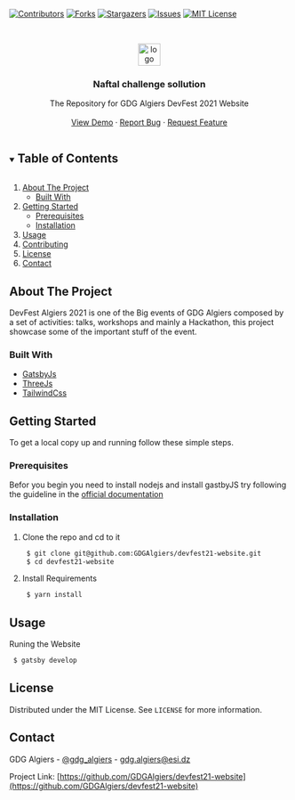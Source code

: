 [![Contributors][contributors-shield]][contributors-url]
[![Forks][forks-shield]][forks-url]
[![Stargazers][stars-shield]][stars-url]
[![Issues][issues-shield]][issues-url]
[![MIT License][license-shield]][license-url]

<!-- PROJECT LOGO -->
<br />
<p align="center">
<a href="https://ibb.co/kB5c0xf"><img src="https://i.ibb.co/3d4hW7q/logo.png" alt="logo" border="0" width="40px" height="40px" /></a>
  <h3 align="center">Naftal challenge sollution</h3>

  <p align="center">
The Repository for GDG Algiers DevFest 2021 Website
    <br />
    <br />
    <a href="http://devfest21.gdgalgiers.com/">View Demo</a>
    ·
    <a href="https://github.com/GDGAlgiers/devfest21-website/issues">Report Bug</a>
    ·
    <a href="https://github.com/GDGAlgiers/devfest21-website/issues">Request Feature</a>
  </p>
</p>

<!-- TABLE OF CONTENTS -->
<details open="open">
  <summary><h2 style="display: inline-block">Table of Contents</h2></summary>
  <ol>
    <li>
      <a href="#about-the-project">About The Project</a>
      <ul>
        <li><a href="#built-with">Built With</a></li>
      </ul>
    </li>
    <li>
      <a href="#getting-started">Getting Started</a>
      <ul>
        <li><a href="#prerequisites">Prerequisites</a></li>
        <li><a href="#installation">Installation</a></li>
      </ul>
    </li>
    <li><a href="#usage">Usage</a></li>
    <li><a href="#contributing">Contributing</a></li>
    <li><a href="#license">License</a></li>
    <li><a href="#contact">Contact</a></li>
  </ol>
</details>



<!-- ABOUT THE PROJECT -->
## About The Project
DevFest Algiers 2021 is one of the Big events of GDG Algiers composed by a set of activities: talks, workshops and mainly a Hackathon, this project showcase some of the important stuff of the event. 


### Built With

* [GatsbyJs](https://www.gatsbyjs.com/)
* [ThreeJs](https://threejs.org/)
* [TailwindCss](https://tailwindcss.com/)


<!-- GETTING STARTED -->
## Getting Started

To get a local copy up and running follow these simple steps.

### Prerequisites

Befor you begin you need to install nodejs and install gastbyJS try following the guideline in the [official documentation](https://www.gatsbyjs.com/docs/quick-start/) 

### Installation

1. Clone the repo and cd to it
   ```sh
    $ git clone git@github.com:GDGAlgiers/devfest21-website.git 
    $ cd devfest21-website
   ```
2. Install Requirements
   ```sh
    $ yarn install 
   ```

<!-- USAGE EXAMPLES -->
## Usage  
Runing the Website 
   ```sh
    $ gatsby develop 
   ```



<!-- PROJECT STRUCTURE -->



<!-- LICENSE -->
## License

Distributed under the MIT License. See `LICENSE` for more information.

<!-- CONTACT -->
## Contact

GDG Algiers - [@gdg_algiers](https://twitter.com/gdg_algiers) - gdg.algiers@esi.dz

Project Link: [https://github.com/GDGAlgiers/devfest21-website](https://github.com/GDGAlgiers/devfest21-website)


<!-- MARKDOWN LINKS & IMAGES -->
<!-- https://www.markdownguide.org/basic-syntax/#reference-style-links -->
[contributors-shield]: https://img.shields.io/github/contributors/GDGAlgiers/devfest21-website.svg?style=for-the-badge
[contributors-url]: https://github.com/GDGAlgiers/devfest21-website/graphs/contributors
[forks-shield]: https://img.shields.io/github/forks/GDGAlgiers/devfest21-website.svg?style=for-the-badge
[forks-url]: https://github.com/GDGAlgiers/devfest21-website/network/members
[stars-shield]: https://img.shields.io/github/stars/GDGAlgiers/devfest21-website.svg?style=for-the-badge
[stars-url]: https://github.com/GDGAlgiers/devfest21-website/stargazers
[issues-shield]: https://img.shields.io/github/issues/GDGAlgiers/devfest21-website.svg?style=for-the-badge
[issues-url]: https://github.com/GDGAlgiers/devfest21-website/issues
[license-shield]: https://img.shields.io/github/license/GDGAlgiers/devfest21-website.svg?style=for-the-badge
[license-url]: https://github.com/GDGAlgiers/devfest21-website/blob/master/LICENSE.txt
